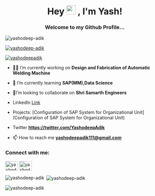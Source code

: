 <h1 align="center">Hey <img src="https://github.com/TheDudeThatCode/TheDudeThatCode/blob/master/Assets/Hi.gif" width="29"> , I'm Yash!</h1>
<h3 align="center">Welcome to my Github Profile...</h3>

<p align="left"> <img src="https://komarev.com/ghpvc/?username=yashodeep-adik&label=Profile%20views&color=0e75b6&style=flat" alt="yashodeep-adik" /> </p>

<p align="left"> <a href="https://github.com/ryo-ma/github-profile-trophy"><img src="https://github-profile-trophy.vercel.app/?username=yashodeep-adik" alt="yashodeep-adik" /></a> </p>

<p align="left"> <a href="https://twitter.com/yashodeepadik" target="blank"><img src="https://img.shields.io/twitter/follow/yashodeepadik?logo=twitter&style=for-the-badge" alt="yashodeepadik" /></a> </p>

- 👨‍💻 I’m currently working on **Design and Fabrication of Automatic Welding Machine**

- 🌱 I’m currently learning **SAP(MM),Data Science**

- 🤝I’m looking to collaborate on **Shri Samarth Engineers**

- LinkedIn [Link](www.linkedin.com/in/yashodeep-adik)

- Projects: [Configuration of SAP System for Organizational Unit](Configuration of SAP System for Organizational Unit)

- Twitter **https://twitter.com/YashodeepAdik**

- 📫 How to reach me **yashodeepadik111@gmail.com**

<h3 align="left">Connect with me:</h3>
<p align="left">
<a href="https://twitter.com/yashodeepadik" target="blank"><img align="center" src="https://raw.githubusercontent.com/rahuldkjain/github-profile-readme-generator/master/src/images/icons/Social/twitter.svg" alt="yashodeepadik" height="30" width="40" /></a>
<a href="https://linkedin.com/in/yashodeep adik" target="blank"><img align="center" src="https://raw.githubusercontent.com/rahuldkjain/github-profile-readme-generator/master/src/images/icons/Social/linked-in-alt.svg" alt="yashodeep adik" height="30" width="40" /></a>
</p>

<p><img align="left" src="https://github-readme-stats.vercel.app/api/top-langs?username=yashodeep-adik&show_icons=true&locale=en&layout=compact" alt="yashodeep-adik" /></p>

<p>&nbsp;<img align="center" src="https://github-readme-stats.vercel.app/api?username=yashodeep-adik&show_icons=true&locale=en" alt="yashodeep-adik" /></p>

<p><img align="center" src="https://github-readme-streak-stats.herokuapp.com/?user=yashodeep-adik&" alt="yashodeep-adik" /></p>
